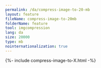 ```yaml
---
permalink: /da/compress-image-to-20-mb
layout: feature
fileName: compress-image-to-20mb
folderName: feature
tool: imgcompression
lang: da
size: 20000
type: mb
nointernationalization: true
---
```

{%- include compress-image-to-X.html -%}       
